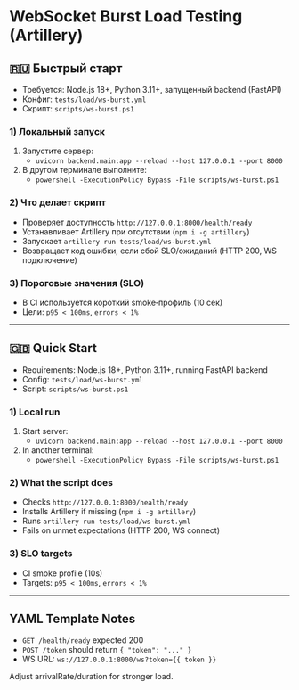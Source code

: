 # WebSocket Burst Load Testing (Artillery)

<a id="ws-burst-artillery-ru"></a>

## 🇷🇺 Быстрый старт
- Требуется: Node.js 18+, Python 3.11+, запущенный backend (FastAPI)
- Конфиг: `tests/load/ws-burst.yml`
- Скрипт: `scripts/ws-burst.ps1`

### 1) Локальный запуск
1. Запустите сервер:
   - `uvicorn backend.main:app --reload --host 127.0.0.1 --port 8000`
2. В другом терминале выполните:
   - `powershell -ExecutionPolicy Bypass -File scripts/ws-burst.ps1`

### 2) Что делает скрипт
- Проверяет доступность `http://127.0.0.1:8000/health/ready`
- Устанавливает Artillery при отсутствии (`npm i -g artillery`)
- Запускает `artillery run tests/load/ws-burst.yml`
- Возвращает код ошибки, если сбой SLO/ожиданий (HTTP 200, WS подключение)

### 3) Пороговые значения (SLO)
- В CI используется короткий smoke‑профиль (10 сек)
- Цели: `p95 < 100ms`, `errors < 1%`

---

<a id="ws-burst-artillery-en"></a>

## 🇬🇧 Quick Start
- Requirements: Node.js 18+, Python 3.11+, running FastAPI backend
- Config: `tests/load/ws-burst.yml`
- Script: `scripts/ws-burst.ps1`

### 1) Local run
1. Start server:
   - `uvicorn backend.main:app --reload --host 127.0.0.1 --port 8000`
2. In another terminal:
   - `powershell -ExecutionPolicy Bypass -File scripts/ws-burst.ps1`

### 2) What the script does
- Checks `http://127.0.0.1:8000/health/ready`
- Installs Artillery if missing (`npm i -g artillery`)
- Runs `artillery run tests/load/ws-burst.yml`
- Fails on unmet expectations (HTTP 200, WS connect)

### 3) SLO targets
- CI smoke profile (10s)
- Targets: `p95 < 100ms`, `errors < 1%`

---

## YAML Template Notes
- `GET /health/ready` expected 200
- `POST /token` should return `{ "token": "..." }`
- WS URL: `ws://127.0.0.1:8000/ws?token={{ token }}`

Adjust arrivalRate/duration for stronger load.
